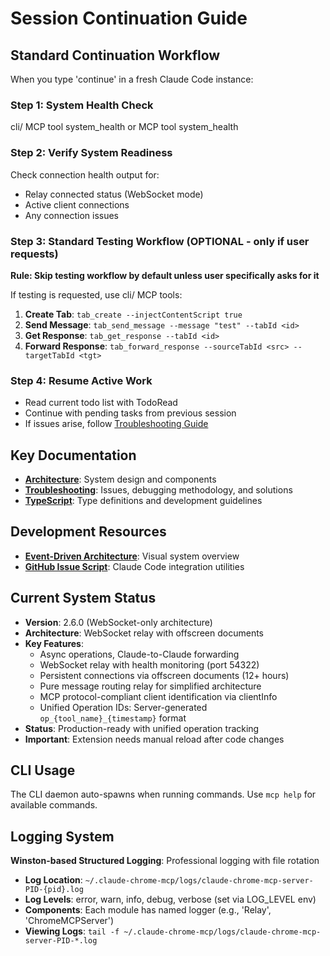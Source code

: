 # Session Continuation Guide

## Standard Continuation Workflow

When you type 'continue' in a fresh Claude Code instance:

### Step 1: System Health Check
cli/ MCP tool system_health
or
MCP tool system_health

### Step 2: Verify System Readiness
Check connection health output for:
- Relay connected status (WebSocket mode)
- Active client connections
- Any connection issues

### Step 3: Standard Testing Workflow (OPTIONAL - only if user requests)
**Rule: Skip testing workflow by default unless user specifically asks for it**

If testing is requested, use cli/ MCP tools:
1. **Create Tab**: `tab_create --injectContentScript true`
2. **Send Message**: `tab_send_message --message "test" --tabId <id>`
3. **Get Response**: `tab_get_response --tabId <id>`
4. **Forward Response**: `tab_forward_response --sourceTabId <src> --targetTabId <tgt>`

### Step 4: Resume Active Work
- Read current todo list with TodoRead
- Continue with pending tasks from previous session
- If issues arise, follow [Troubleshooting Guide](TROUBLESHOOTING.md#debugging-methodology)

## Key Documentation
- **[Architecture](ARCHITECTURE.md)**: System design and components
- **[Troubleshooting](TROUBLESHOOTING.md)**: Issues, debugging methodology, and solutions  
- **[TypeScript](TYPESCRIPT.md)**: Type definitions and development guidelines

## Development Resources
- **[Event-Driven Architecture](event-driven-architecture-diagram.md)**: Visual system overview
- **[GitHub Issue Script](create-claude-code-issue.sh)**: Claude Code integration utilities

## Current System Status
- **Version**: 2.6.0 (WebSocket-only architecture)
- **Architecture**: WebSocket relay with offscreen documents
- **Key Features**: 
  - Async operations, Claude-to-Claude forwarding
  - WebSocket relay with health monitoring (port 54322)
  - Persistent connections via offscreen documents (12+ hours)
  - Pure message routing relay for simplified architecture
  - MCP protocol-compliant client identification via clientInfo
  - Unified Operation IDs: Server-generated `op_{tool_name}_{timestamp}` format
- **Status**: Production-ready with unified operation tracking
- **Important**: Extension needs manual reload after code changes

## CLI Usage
The CLI daemon auto-spawns when running commands. Use `mcp help` for available commands.

## Logging System
**Winston-based Structured Logging**: Professional logging with file rotation

- **Log Location**: `~/.claude-chrome-mcp/logs/claude-chrome-mcp-server-PID-{pid}.log`
- **Log Levels**: error, warn, info, debug, verbose (set via LOG_LEVEL env)
- **Components**: Each module has named logger (e.g., 'Relay', 'ChromeMCPServer')
- **Viewing Logs**: `tail -f ~/.claude-chrome-mcp/logs/claude-chrome-mcp-server-PID-*.log`